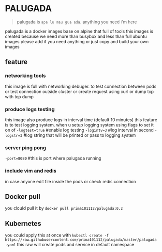 # PALUGADA

> palugada is `apa lu mau gua ada`. anything you need i'm here

palugada is a docker images base on alpine that full of tools
this images is created because we need more than busybox and less than full ubuntu images
please add if you need anything or just copy and build your own images

## feature

### networking tools
this image is full with networking debuger. to test connection 
between pods or test connection outside cluster or create request using curl
or dump tcp with tcp dump

### produce logs testing
this image also produce logs in interval time (default 10 minutes) 
this feature is to test logging system. when u setup logging system
using flags to set it on of
`-logtest=true` #enable log testing
`-logintv=3` #log interval in second
`-logstr=3` #log string that will be printed or pass to logging system

### server ping pong
`-port=8080` #this is port where palugada running

### include vim and redis
in case anyone edit file inside the pods or check redis connection 

## Docker pull
you clould pull it by 
`docker pull prima101112/palugada:0.2`

## Kubernetes
you could apply this at once with
```kubectl create -f https://raw.githubusercontent.com/prima101112/palugada/master/palugada.yaml```
this raw will create pods and service in default namespace
